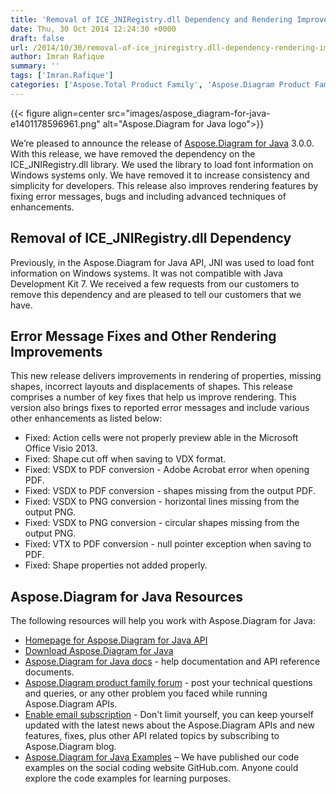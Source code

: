 ```yaml
---
title: 'Removal of ICE_JNIRegistry.dll Dependency and Rendering Improvements with Aspose.Diagram for Java 3.0.0'
date: Thu, 30 Oct 2014 12:24:30 +0000
draft: false
url: /2014/10/30/removal-of-ice_jniregistry.dll-dependency-rendering-improvements/
author: Imran Rafique
summary: ''
tags: ['Imran.Rafique']
categories: ['Aspose.Total Product Family', 'Aspose.Diagram Product Family']
---
```




{{< figure align=center src="images/aspose_diagram-for-java-e1401178596961.png" alt="Aspose.Diagram for Java logo">}}


We’re pleased to announce the release of [Aspose.Diagram for Java][1] 3.0.0. With this release, we have removed the dependency on the ICE\_JNIRegistry.dll library. We used the library to load font information on Windows systems only. We have removed it to increase consistency and simplicity for developers. This release also improves rendering features by fixing error messages, bugs and including advanced techniques of enhancements.

## Removal of ICE\_JNIRegistry.dll Dependency

Previously, in the Aspose.Diagram for Java API, JNI was used to load font information on Windows systems. It was not compatible with Java Development Kit 7. We received a few requests from our customers to remove this dependency and are pleased to tell our customers that we have.

## Error Message Fixes and Other Rendering Improvements

This new release delivers improvements in rendering of properties, missing shapes, incorrect layouts and displacements of shapes. This release comprises a number of key fixes that help us improve rendering. This version also brings fixes to reported error messages and include various other enhancements as listed below:

*   Fixed: Action cells were not properly preview able in the Microsoft Office Visio 2013.
*   Fixed: Shape cut off when saving to VDX format.
*   Fixed: VSDX to PDF conversion - Adobe Acrobat error when opening PDF.
*   Fixed: VSDX to PDF conversion - shapes missing from the output PDF.
*   Fixed: VSDX to PNG conversion - horizontal lines missing from the output PNG.
*   Fixed: VSDX to PNG conversion - circular shapes missing from the output PNG.
*   Fixed: VTX to PDF conversion - null pointer exception when saving to PDF.
*   Fixed: Shape properties not added properly.

## Aspose.Diagram for Java Resources

The following resources will help you work with Aspose.Diagram for Java:

*   [Homepage for Aspose.Diagram for Java API][2]
*   [Download Aspose.Diagram for Java][3]
*   [Aspose.Diagram for Java docs][4] - help documentation and API reference documents.
*   [Aspose.Diagram product family forum][5] - post your technical questions and queries, or any other problem you faced while running Aspose.Diagram APIs.
*   [Enable email subscription][6] - Don't limit yourself, you can keep yourself updated with the latest news about the Aspose.Diagram APIs and new features, fixes, plus other API related topics by subscribing to Aspose.Diagram blog.
*   [Aspose.Diagram for Java Examples][7] – We have published our code examples on the social coding website GitHub.com. Anyone could explore the code examples for learning purposes.




[1]: https://products.aspose.com/diagram/java
[2]: https://products.aspose.com/diagram/java
[3]: https://downloads.aspose.com/diagram/java
[4]: https://docs.aspose.com/diagram/java
[5]: http://forum.aspose.com
[6]: https://blog.aspose.com/
[7]: https://github.com/asposediagram/Aspose_Diagram_Java




